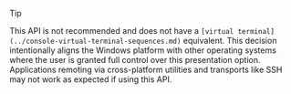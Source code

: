 > [!TIP]
> This API is not recommended and does not have a `[virtual terminal](../console-virtual-terminal-sequences.md)` equivalent. This decision intentionally aligns the Windows platform with other operating systems where the user is granted full control over this presentation option. Applications remoting via cross-platform utilities and transports like SSH may not work as expected if using this API.

